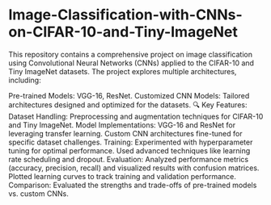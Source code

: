 # Image-Classification-with-CNNs-on-CIFAR-10-and-Tiny-ImageNet
This repository contains a comprehensive project on image classification using Convolutional Neural Networks (CNNs) applied to the CIFAR-10 and Tiny ImageNet datasets. The project explores multiple architectures, including:

Pre-trained Models: VGG-16, ResNet.
Customized CNN Models: Tailored architectures designed and optimized for the datasets.
🔍 Key Features:
Dataset Handling: Preprocessing and augmentation techniques for CIFAR-10 and Tiny ImageNet.
Model Implementations:
VGG-16 and ResNet for leveraging transfer learning.
Custom CNN architectures fine-tuned for specific dataset challenges.
Training:
Experimented with hyperparameter tuning for optimal performance.
Used advanced techniques like learning rate scheduling and dropout.
Evaluation:
Analyzed performance metrics (accuracy, precision, recall) and visualized results with confusion matrices.
Plotted learning curves to track training and validation performance.
Comparison:
Evaluated the strengths and trade-offs of pre-trained models vs. custom CNNs.
